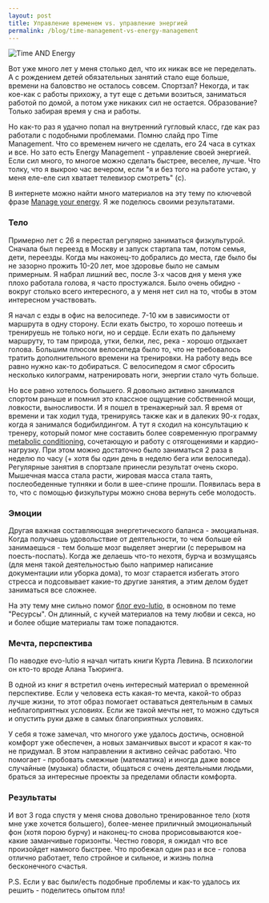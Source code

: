 ```yaml
---
layout: post
title: Управление временем vs. управление энергией
permalink: /blog/time-management-vs-energy-management
---
```

![Time AND Energy](http://imgur.com/gPxTeMP)

Вот уже много лет у меня столько дел, что их никак все не переделать. А с рождением детей обязательных занятий стало еще больше, времени на баловство не осталось совсем. Спортзал? Некогда, и так кое-как с работы прихожу, а тут еще с детьми возиться, заниматься работой по домой, а потом уже никаких сил не остается. Образование? Только забирая время у сна и работы.

Но как-то раз я удачно попал на внутренний гугловый класс, где как раз работали с подобными проблемами. Помню слайд про Time Management. Что со временем ничего не сделать, его 24 часа в сутках и все. Но зато есть Energy Management - управление своей энергией. Если сил много, то многое можно сделать быстрее, веселее, лучше. Что толку, что я выкрою час вечером, если "я и без того на работе устаю, у меня еле-еле сил хватает телевизор смотреть" (c).
<!--more-->

В интернете можно найти много материалов на эту тему по ключевой фразе [Manage your energy](https://www.google.com/search?q=manage+your+energy). Я же поделюсь своими результатами.

### Тело

Примерно лет с 26 я перестал регулярно заниматься физкультурой. Сначала был переезд в Москву и запуск стартапа там, потом семья, дети, переезды. Когда мы наконец-то добрались до места, где было бы не зазорно прожить 10-20 лет, мое здоровье было не самым примерным. Я набрал лишний вес, после 3-х часов дня у меня уже плохо работала голова, я часто простужался. Было очень обидно - вокруг столько всего интересного, а у меня нет сил на то, чтобы в этом интересном участвовать.

Я начал с езды в офис на велосипеде. 7-10 км в зависимости от маршрута в одну сторону. Если ехать быстро, то хорошо потеешь и тренируешь не только ноги, но и сердце. Если ехать по дальнему маршруту, то там природа, утки, белки, лес, река - хорошо отдыхает голова. Большим плюсом велосипеда было то, что не требовалось тратить дополнительного времени на тренировки. На работу ведь все равно нужно как-то добираться. С велосипедом я смог сбросить несколько килограмм, натренировать ноги, энергии стало чуть больше.

Но все равно хотелось большего. Я довольно активно занимался спортом раньше и помнил это классное ощущение собственной мощи, ловкости, выносливости. И я пошел в тренажерный зал. Я время от времени и так ходил туда, тренируясь также как и в далеких 90-х годах, когда я занимался бодибилдингом. А тут я сходил на консультацию к тренеру, который помог мне составить более современную программу [metabolic conditioning](https://www.google.com/search?q=metabolic+conditioning), сочетающую и работу с отягощениями и кардио-нагрузку. При этом можно достаточно было заниматься 2 раза в неделю по часу (+ хотя бы один день в неделю бега или велосипеда). Регулярные занятия в спортзале принесли результат очень скоро. Мышечная масса стала расти, жировая масса стала таять, послеобеденные тупняки и боли в шее-спине прошли. Появилась вера в то, что с помощью физкультуры можно снова вернуть себе молодость.

### Эмоции

Другая важная составляющая энергетического баланса - эмоциальная. Когда получаешь удовольствие от деятельности, то чем больше ей занимаешься - тем больше мозг выделяет энергии (с перерывом на поесть-поспать). Когда же делаешь что-то нехотя, бурча и возмущаясь (для меня такой деятельностью было например написание документации или уборка дома), то мозг старается избегать этого стресса и подсовывает какие-то другие занятия, а этим делом будет заниматься все сложнее.

На эту тему мне сильно помог [блог evo-lutio](http://evo-lutio.livejournal.com/), в основном по теме "Ресурсы". Он длинный, с кучей материалов на тему любви и секса, но и более общие материалы там тоже попадаются.

### Мечта, перспектива

По наводке evo-lutio я начал читать книги Курта Левина. В психологии он кто-то вроде Алана Тьюринга.

В одной из книг я встретил очень интересный материал о временной перспективе. Если у человека есть какая-то мечта, какой-то образ лучше жизни, то этот образ помогает оставаться деятельным в самых неблагоприятных условиях. Если же такой мечты нет, то можно сдуться и опустить руки даже в самых благоприятных условиях.

У себя я тоже замечал, что многого уже удалось достичь, основной комфорт уже обеспечен, а новых заманчивых высот и красот я как-то не придумал. В этом направлении я активно сейчас работаю. Что помогает - пробовать смежные (математика) и иногда даже вовсе случайные (музыка) области, общаться с очень деятельными людьми, браться за интересные проекты за пределами области комфорта.

### Результаты

И вот 3 года спустя у меня снова довольно тренированное тело (хотя мне уже хочется большего), более-менее приличный эмоциональный фон (хотя порою бурчу) и наконец-то снова прорисовываются кое-какие заманчивые горизонты. Честно говоря, я ожидал что все произойдет намного быстрее. Что пробежал один раз и все - голова отлично работает, тело стройное и сильное, и жизнь полна бесконечного счастья.

P.S. Если у вас были/есть подобные проблемы и как-то удалось их решить - поделитесь опытом плз!
